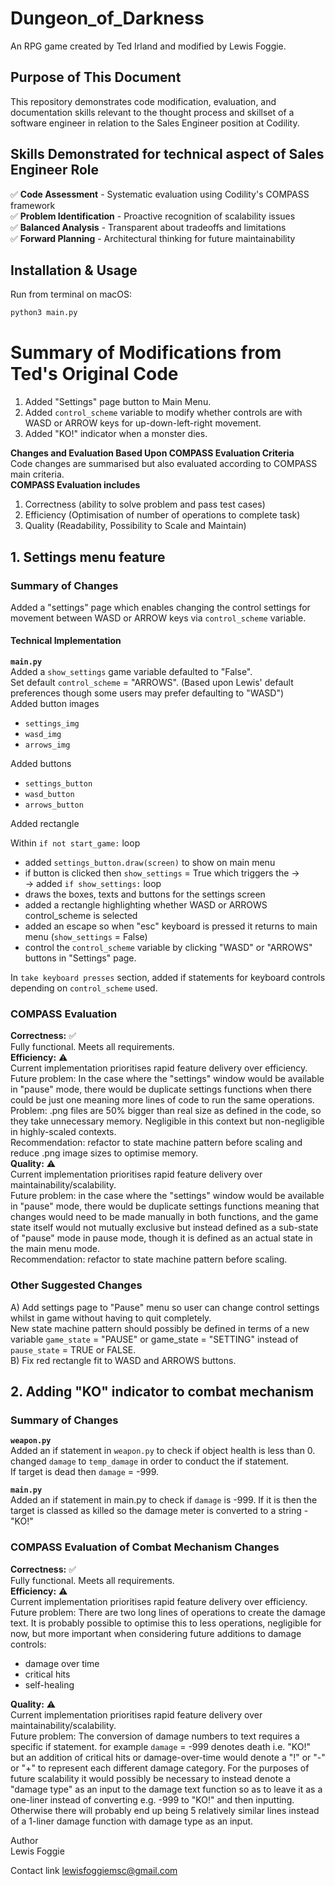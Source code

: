 # Dungeon_of_Darkness
An RPG game created by Ted Irland and modified by Lewis Foggie.

## Purpose of This Document
This repository demonstrates code modification, evaluation, and documentation 
skills relevant to the thought process and skillset of a software engineer in relation to the Sales Engineer position at Codility.

## Skills Demonstrated for technical aspect of Sales Engineer Role  
✅ **Code Assessment** - Systematic evaluation using Codility's COMPASS framework  
✅ **Problem Identification** - Proactive recognition of scalability issues  
✅ **Balanced Analysis** - Transparent about tradeoffs and limitations  
✅ **Forward Planning** - Architectural thinking for future maintainability  

## Installation & Usage
Run from terminal on macOS:
```bash
python3 main.py
```

# Summary of Modifications from Ted's Original Code
1. Added "Settings" page button to Main Menu.
2. Added `control_scheme` variable to modify whether controls are with WASD or ARROW keys for up-down-left-right movement.  
3. Added "KO!" indicator when a monster dies.

**Changes and Evaluation Based Upon COMPASS Evaluation Criteria**  
Code changes are summarised but also evaluated according to COMPASS main criteria.  
**COMPASS Evaluation includes**  
1) Correctness (ability to solve problem and pass test cases)  
2) Efficiency (Optimisation of number of operations to complete task)  
3) Quality (Readability, Possibility to Scale and Maintain)  

## 1. Settings menu feature  
### Summary of Changes  
Added a "settings" page which enables changing the control settings for movement between WASD or ARROW keys via `control_scheme` variable.  
#### Technical Implementation  
**`main.py`**  
Added a `show_settings` game variable defaulted to "False".  
Set default `control_scheme` = "ARROWS". (Based upon Lewis' default preferences though some users may prefer defaulting to "WASD")  
Added button images   
- `settings_img`
- `wasd_img`  
- `arrows_img`

Added buttons  
- `settings_button`  
- `wasd_button`  
- `arrows_button`

Added rectangle  

Within `if not start_game:` loop  
- added `settings_button.draw(screen)` to show on main menu  
-   if button is clicked then `show_settings` = True which triggers the ->  
-> added `if show_settings:` loop  
-   draws the boxes, texts and buttons for the settings screen  
-   added a rectangle highlighting whether WASD or ARROWS control_scheme is selected  
-   added an escape so when "esc" keyboard is pressed it returns to main menu (`show_settings` = False)  
-   control the `control_scheme` variable by clicking "WASD" or "ARROWS" buttons in "Settings" page.  

In `take keyboard presses` section, added if statements for keyboard controls depending on `control_scheme` used. 

### COMPASS Evaluation  
**Correctness:** ✅  
Fully functional. Meets all requirements.  
**Efficiency:** ⚠️  
Current implementation prioritises rapid feature delivery over efficiency.  
Future problem: In the case where the "settings" window would be available in "pause" mode, there would be duplicate settings functions when there could be just one meaning more lines of code to run the same operations.  
Problem: .png files are 50% bigger than real size as defined in the code, so they take unnecessary memory. Negligible in this context but non-negligible in highly-scaled contexts.  
Recommendation: refactor to state machine pattern before scaling and reduce .png image sizes to optimise memory.  
**Quality:** ⚠️  
Current implementation prioritises rapid feature delivery over maintainability/scalability.  
Future problem:  in the case where the "settings" window would be available in "pause" mode, there would be duplicate settings functions meaning that changes would need to be made manually in both functions, and the game state itself would not mutually exclusive but instead defined as a sub-state of "pause" mode in pause mode, though it is defined as an actual state in the main menu mode.  
Recommendation: refactor to state machine pattern before scaling.  

### Other Suggested Changes  
A) Add settings page to "Pause" menu so user can change control settings whilst in game without having to quit completely.  
New state machine pattern should possibly be defined in terms of a new variable `game_state` = "PAUSE" or game_state = "SETTING" instead of `pause_state` = TRUE or FALSE.   
B) Fix red rectangle fit to WASD and ARROWS buttons.  

## 2. Adding "KO" indicator to combat mechanism  
### Summary of Changes  
**`weapon.py`**  
Added an if statement in `weapon.py` to check if object health is less than 0.  
changed `damage` to `temp_damage` in order to conduct the if statement.  
If target is dead then `damage` = -999.  

**`main.py`**  
Added an if statement in main.py to check if `damage` is -999. If it is then the target is classed as killed so the damage meter is converted to a string - "KO!"  

### COMPASS Evaluation of Combat Mechanism Changes
**Correctness:** ✅  
Fully functional. Meets all requirements.  
**Efficiency:** ⚠️  
Current implementation prioritises rapid feature delivery over efficiency.  
Future problem: There are two long lines of operations to create the damage text. It is probably possible to optimise this to less operations, negligible for now, but more important when considering future additions to damage controls:  
- damage over time
- critical hits
- self-healing

**Quality:** ⚠️  
Current implementation prioritises rapid feature delivery over maintainability/scalability.  
Future problem: The conversion of damage numbers to text requires a specific if statement. for example `damage` = -999 denotes death i.e. "KO!" but an addition of critical hits or damage-over-time would denote a "!" or "-" or "+" to represent each different damage category. For the purposes of future scalability it would possibly be necessary to instead denote a "damage type" as an input to the damage text function so as to leave it as a one-liner instead of converting e.g. -999 to "KO!" and then inputting. Otherwise there will probably end up being 5 relatively similar lines instead of a 1-liner damage function with damage type as an input.  

Author  
Lewis Foggie  

Contact link
lewisfoggiemsc@gmail.com
